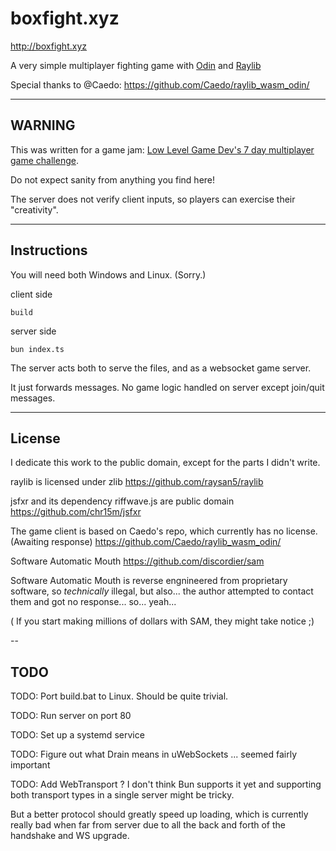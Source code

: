 # boxfight.xyz

http://boxfight.xyz

A very simple multiplayer fighting game with [Odin](https://github.com/odin-lang/Odin) and [Raylib](https://github.com/raysan5/raylib)

Special thanks to @Caedo: https://github.com/Caedo/raylib_wasm_odin/

---

## WARNING

This was written for a game jam: [Low Level Game Dev's 7 day multiplayer game challenge](https://www.youtube.com/watch?v=NbhYi_I5T4A).

Do not expect sanity from anything you find here!

The server does not verify client inputs, so players can exercise their "creativity".

---

## Instructions

You will need both Windows and Linux. (Sorry.)

client side

`build`

server side

`bun index.ts`

The server acts both to serve the files, and as a websocket game server.

It just forwards messages. No game logic handled on server except join/quit messages.

---

## License

I dedicate this work to the public domain, except for the parts I didn't write.

raylib is licensed under zlib https://github.com/raysan5/raylib

jsfxr and its dependency riffwave.js are public domain https://github.com/chr15m/jsfxr

The game client is based on Caedo's repo, which currently has no license. (Awaiting response) https://github.com/Caedo/raylib_wasm_odin/

Software Automatic Mouth https://github.com/discordier/sam

Software Automatic Mouth is reverse engnineered from proprietary software, so *technically* illegal, but also... the author attempted to contact them and got no response... so... yeah...

( If you start making millions of dollars with SAM, they might take notice ;)

--

## TODO

TODO: Port build.bat to Linux. Should be quite trivial.

TODO: Run server on port 80

TODO: Set up a systemd service

TODO: Figure out what Drain means in uWebSockets ... seemed fairly important

TODO: Add WebTransport ? I don't think Bun supports it yet and supporting both transport types in a single server might be tricky.

But a better protocol should greatly speed up loading, which is currently really bad when far from server due to all the back and forth of the handshake and WS upgrade.

